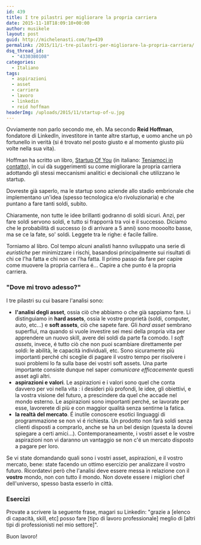 ```yaml
---
id: 439
title: I tre pilastri per migliorare la propria carriera
date: 2015-11-18T18:09:10+00:00
author: musikele
layout: post
guid: http://michelenasti.com/?p=439
permalink: /2015/11/i-tre-pilastri-per-migliorare-la-propria-carriera/
dsq_thread_id:
  - "4330380108"
categories:
  - Italiano
tags:
  - aspirazioni
  - asset
  - carriera
  - lavoro
  - linkedin
  - reid hoffman
headerImg: /uploads/2015/11/startup-of-u.jpg
---
```

Ovviamente non parlo secondo me, eh. Ma secondo **Reid Hoffman**, fondatore di LinkedIn, investitore in tante altre startup, e uomo anche un pò fortunello in verità (si é trovato nel posto giusto e al momento giusto più volte nella sua vita).

Hoffman ha scritto un libro, [Startup Of You](http://amzn.to/2mstZED) (in italiano: [Teniamoci in contatto](http://amzn.to/2mssyFV)), in cui dà suggerimenti su come migliorare la propria carriera adottando gli stessi meccanismi analitici e decisionali che utilizzano le startup.

Dovreste già saperlo, ma le startup sono aziende allo stadio embrionale che implementano un'idea (spesso tecnologica e/o rivoluzionaria) e che puntano a fare tanti soldi, subito.

Chiaramente, non tutte le idee brillanti godranno di soldi sicuri. Anzi, per fare soldi servono soldi, e tutto si frapporrà tra voi e il successo. Diciamo che le probabilità di successo (o di arrivare a 5 anni) sono moooolto basse, ma se ce la fate, so' soldi. Leggete tra le righe: é facile fallire.

Torniamo al libro. Col tempo alcuni analisti hanno sviluppato una serie di _euristiche_ per minimizzare i rischi, basandosi principalmente sui risultati di chi ce l'ha fatta e chi non ce l'ha fatta. Il primo passo da fare per capire come muovere la propria carriera é... Capire a che punto é la propria carriera.

### "Dove mi trovo adesso?"

I tre pilastri su cui basare l'analisi sono:

* **l'analisi degli asset**, ossia ciò che abbiamo o che già sappiamo fare.  Li distinguiamo in **hard assets**, ossia le vostre proprietà (soldi, computer, auto, etc...) e **soft assets**, ciò che sapete fare. Gli _hard asset_ sembrano superflui, ma quando si vuole investire sei mesi della propria vita per apprendere un nuovo skill, avere dei soldi da parte fa comodo. I _soft assets_, invece, é tutto ciò che non puoi scambiare direttamente per soldi: le abilità, le capacità individuali, etc. Sono sicuramente più importanti perché chi sceglie di pagare il vostro tempo per risolvere i suoi problemi lo fa sulla base dei vostri soft assets. Una parte importante consiste dunque nel saper _comunicare efficacemente_ questi asset agli altri.
* **aspirazioni e valori**. Le aspirazioni e i valori sono quel che conta davvero per voi nella vita : i desideri più profondi, le idee, gli obiettivi, e la vostra visione del futuro, a prescindere da quel che accade nel mondo esterno. Le aspirazioni sono importanti perché, se lavorate per esse, lavorerete di più e con maggior qualità senza sentirne la fatica. 
* **la realtà del mercato**.  É inutile conoscere esotici linguaggi di programmazione se non vi é richiesta. Un prodotto non farà soldi senza clienti disposti a comprarlo, anche se ha un bel design (questa la dovrei spiegare a certi amici...). Contemporaneamente, i vostri asset e le vostre aspirazioni non vi daranno un vantaggio se non c'é un mercato disposto a pagare per loro.

Se vi state domandando quali sono i vostri asset, aspirazioni, e il vostro mercato, bene: state facendo un ottimo esercizio per analizzare il vostro futuro. Ricordatevi però che l'analisi deve essere messa in relazione con il **vostro** mondo, non con tutto il mondo. Non dovete essere i migliori chef dell'universo, spesso basta esserlo in città.

### Esercizi

Provate a scrivere la seguente frase, magari su Linkedin: "grazie a [elenco di capacità, skill, etc] posso fare [tipo di lavoro professionale] meglio di [altri tipi di professionisti nel mio settore]".

Buon lavoro!
